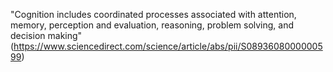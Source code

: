 "Cognition includes coordinated processes associated with attention, memory, perception and evaluation, reasoning, problem solving, and decision making" (https://www.sciencedirect.com/science/article/abs/pii/S0893608000000599)